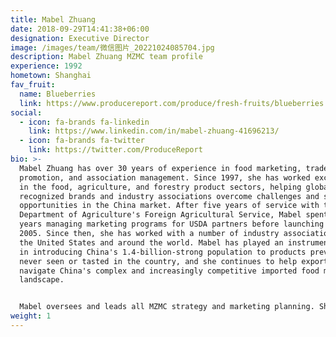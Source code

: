 ```yaml
---
title: Mabel Zhuang
date: 2018-09-29T14:41:38+06:00
designation: Executive Director
image: /images/team/微信图片_20221024085704.jpg
description: Mabel Zhuang MZMC team profile
experience: 1992
hometown: Shanghai
fav_fruit:
  name: Blueberries
  link: https://www.producereport.com/produce/fresh-fruits/blueberries
social:
  - icon: fa-brands fa-linkedin
    link: https://www.linkedin.com/in/mabel-zhuang-41696213/
  - icon: fa-brands fa-twitter
    link: https://twitter.com/ProduceReport
bio: >-
  Mabel Zhuang has over 30 years of experience in food marketing, trade
  promotion, and association management. Since 1997, she has worked exclusively
  in the food, agriculture, and forestry product sectors, helping globally
  recognized brands and industry associations overcome challenges and seize
  opportunities in the China market. After five years of service with the US
  Department of Agriculture's Foreign Agricultural Service, Mabel spent three
  years managing marketing programs for USDA partners before launching MZMC in
  2005. Since then, she has worked with a number of industry associations from
  the United States and around the world. Mabel has played an instrumental role
  in introducing China's 1.4-billion-strong population to products previously
  never seen or tasted in the country, and she continues to help exporters
  navigate China's complex and increasingly competitive imported food market
  landscape.


  Mabel oversees and leads all MZMC strategy and marketing planning. She provies personal oversight for campaign promotions and quality control for all reports prepared by MZMC. In 2014, Mabel launched **[Produce Report](/produce-report)**, the leading digital trade publication for fresh produce professionals with a focus on China. Mabel holds an International MBA from Fudan University and the University of Hong Kong, and she is currently an EMBA candidate at the Weatherhead School of Management at Case Western Reserve University.
weight: 1
---
```

